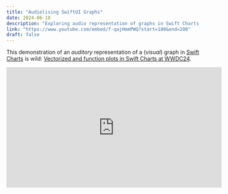 ```yaml
---
title: "Audiolising SwiftUI Graphs"
date: 2024-06-18
description: "Exploring audio representation of graphs in Swift Charts."
link: "https://www.youtube.com/embed/f-qajHmmPWQ?start=180&end=200"
draft: false
---
```


This demonstration of an *auditory* representation of a (*visual*) graph in [Swift Charts](https://developer.apple.com/documentation/charts) is wild: [Vectorized and function plots in Swift Charts at WWDC24](https://www.youtube.com/embed/f-qajHmmPWQ?start=180&end=200).

<iframe 
    width="560"
    height="315"
    src="https://www.youtube.com/embed/f-qajHmmPWQ?si=8TUB6nnXbUEuj1tL&amp;start=200"
    title="YouTube video player" frameborder="0"
    allow="accelerometer; autoplay; clipboard-write; encrypted-media; gyroscope; picture-in-picture; web-share"
    referrerpolicy="strict-origin-when-cross-origin"
    allowfullscreen
></iframe>

